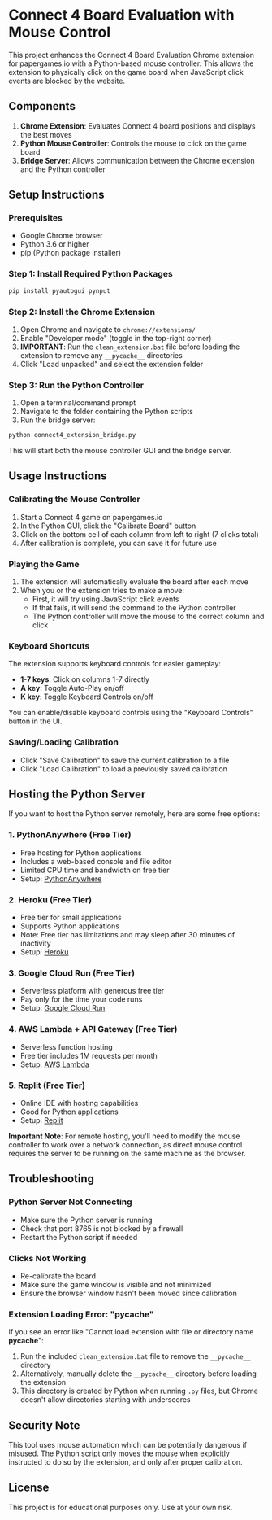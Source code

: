 # Connect 4 Board Evaluation with Mouse Control

This project enhances the Connect 4 Board Evaluation Chrome extension for papergames.io with a Python-based mouse controller. This allows the extension to physically click on the game board when JavaScript click events are blocked by the website.

## Components

1. **Chrome Extension**: Evaluates Connect 4 board positions and displays the best moves
2. **Python Mouse Controller**: Controls the mouse to click on the game board
3. **Bridge Server**: Allows communication between the Chrome extension and the Python controller

## Setup Instructions

### Prerequisites

- Google Chrome browser
- Python 3.6 or higher
- pip (Python package installer)

### Step 1: Install Required Python Packages

```bash
pip install pyautogui pynput
```

### Step 2: Install the Chrome Extension

1. Open Chrome and navigate to `chrome://extensions/`
2. Enable "Developer mode" (toggle in the top-right corner)
3. **IMPORTANT**: Run the `clean_extension.bat` file before loading the extension to remove any `__pycache__` directories
4. Click "Load unpacked" and select the extension folder

### Step 3: Run the Python Controller

1. Open a terminal/command prompt
2. Navigate to the folder containing the Python scripts
3. Run the bridge server:

```bash
python connect4_extension_bridge.py
```

This will start both the mouse controller GUI and the bridge server.

## Usage Instructions

### Calibrating the Mouse Controller

1. Start a Connect 4 game on papergames.io
2. In the Python GUI, click the "Calibrate Board" button
3. Click on the bottom cell of each column from left to right (7 clicks total)
4. After calibration is complete, you can save it for future use

### Playing the Game

1. The extension will automatically evaluate the board after each move
2. When you or the extension tries to make a move:
   - First, it will try using JavaScript click events
   - If that fails, it will send the command to the Python controller
   - The Python controller will move the mouse to the correct column and click

### Keyboard Shortcuts

The extension supports keyboard controls for easier gameplay:

- **1-7 keys**: Click on columns 1-7 directly
- **A key**: Toggle Auto-Play on/off
- **K key**: Toggle Keyboard Controls on/off

You can enable/disable keyboard controls using the "Keyboard Controls" button in the UI.

### Saving/Loading Calibration

- Click "Save Calibration" to save the current calibration to a file
- Click "Load Calibration" to load a previously saved calibration

## Hosting the Python Server

If you want to host the Python server remotely, here are some free options:

### 1. PythonAnywhere (Free Tier)

- Free hosting for Python applications
- Includes a web-based console and file editor
- Limited CPU time and bandwidth on free tier
- Setup: [PythonAnywhere](https://www.pythonanywhere.com/)

### 2. Heroku (Free Tier)

- Free tier for small applications
- Supports Python applications
- Note: Free tier has limitations and may sleep after 30 minutes of inactivity
- Setup: [Heroku](https://www.heroku.com/)

### 3. Google Cloud Run (Free Tier)

- Serverless platform with generous free tier
- Pay only for the time your code runs
- Setup: [Google Cloud Run](https://cloud.google.com/run)

### 4. AWS Lambda + API Gateway (Free Tier)

- Serverless function hosting
- Free tier includes 1M requests per month
- Setup: [AWS Lambda](https://aws.amazon.com/lambda/)

### 5. Replit (Free Tier)

- Online IDE with hosting capabilities
- Good for Python applications
- Setup: [Replit](https://replit.com/)

**Important Note**: For remote hosting, you'll need to modify the mouse controller to work over a network connection, as direct mouse control requires the server to be running on the same machine as the browser.

## Troubleshooting

### Python Server Not Connecting

- Make sure the Python server is running
- Check that port 8765 is not blocked by a firewall
- Restart the Python script if needed

### Clicks Not Working

- Re-calibrate the board
- Make sure the game window is visible and not minimized
- Ensure the browser window hasn't been moved since calibration

### Extension Loading Error: "__pycache__"

If you see an error like "Cannot load extension with file or directory name __pycache__":

1. Run the included `clean_extension.bat` file to remove the `__pycache__` directory
2. Alternatively, manually delete the `__pycache__` directory before loading the extension
3. This directory is created by Python when running `.py` files, but Chrome doesn't allow directories starting with underscores

## Security Note

This tool uses mouse automation which can be potentially dangerous if misused. The Python script only moves the mouse when explicitly instructed to do so by the extension, and only after proper calibration.

## License

This project is for educational purposes only. Use at your own risk.
 

